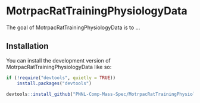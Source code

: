 # MotrpacRatTrainingPhysiologyData

<!-- badges: start -->
<!-- badges: end -->

The goal of MotrpacRatTrainingPhysiologyData is to ...

## Installation

You can install the development version of MotrpacRatTrainingPhysiologyData like so:

``` r
if (!require("devtools", quietly = TRUE))
    install.packages("devtools")

devtools::install_github("PNNL-Comp-Mass-Spec/MotrpacRatTrainingPhysiologyData")
```
